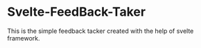 # Svelte-FeedBack-Taker
This is the simple feedback tacker created with the help of svelte framework.
